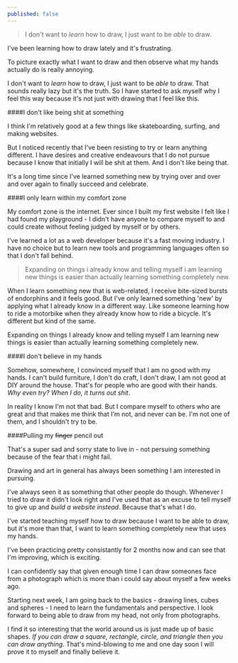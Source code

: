 ```yaml
---
published: false
---
```



> I don't want to _learn_ how to draw, I just want to be _able_ to draw.

I've been learning how to draw lately and it's frustrating.

To picture exactly what I want to draw and then observe what my hands actually do is really annoying.

I don't want to _learn_ how to draw, I just want to be _able_ to draw. That sounds really lazy but it's the truth. So I have started to ask myself why I feel this way because it's not just with drawing that I feel like this.

####I don't like being shit at something

I think I'm relatively good at a few things like skateboarding, surfing, and making websites.

But I noticed recently that I've been resisting to try or learn anything different. I have desires and creative endeavours that I do not pursue because I know that initially I will be shit at them. And I don't like being that.

It's a long time since I've learned something new by trying over and over and over again to finally succeed and celebrate.

####I only learn within my comfort zone

My comfort zone is the internet. Ever since I built my first website I felt like I had found my playground - I didn't have anyone to compare myself to and could create without feeling judged by myself or by others.

I've learned a lot as a web developer because it's a fast moving industry. I have no choice but to learn new tools and programming languages often so that I don't fall behind.

> Expanding on things i already know and telling myself i am learning new things is easier than actually learning something completely new.

When I learn something new that is web-related, I receive bite-sized bursts of endorphins and it feels good. But I've only learned something 'new' by applying what I already know in a different way. Like someone learning how to ride a motorbike when they already know how to ride a bicycle. It's different but kind of the same.

Expanding on things I already know and telling myself I am learning new things is easier than actually learning something completely new.

####I don't believe in my hands

Somehow, somewhere, I convinced myself that I am no good with my hands. I can't build furniture, I don't do craft, I don't draw, I am not good at DIY around the house. That's for people who are good with their hands. _Why even try? When I do, it turns out shit_.

In reality I know I'm not that bad. But I compare myself to others who are great and that makes me think that I'm not, and never can be. I'm not one of them, and I shouldn't try to be.

####Pulling my ~~finger~~ pencil out

That's a super sad and sorry state to live in - not persuing something because of the fear that i might fail.

Drawing and art in general has always been something I am interested in pursuing.

I've always seen it as something that other people do though. Whenever I tried to draw it didn't look right and I've used that as an excuse to tell myself to give up and _build a website instead_. Because that's what I do.

I've started teaching myself how to draw because I want to be able to draw, but it's more than that, I want to learn something completely new that uses my hands.

I've been practicing pretty consistantly for 2 months now and can see that I'm improving, which is exciting.

I can confidently say that given enough time I can draw someones face from a photograph which is more than i could say about myself a few weeks ago.

Starting next week, I am going back to the basics - drawing lines, cubes and spheres - I need to learn the fundamentals and perspective. I look forward to being able to draw from my head, not only from photographs.

I find it so interesting that the world around us is just made up of basic shapes. _If you can draw a square, rectangle, circle, and triangle then you can draw anything_. That's mind-blowing to me and one day soon I will prove it to myself and finally believe it.
